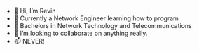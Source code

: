 - 👋 Hi, I’m Revin
- 👀 Currently a Network Engineer learning how to program
- 🌱 Bachelors in Network Technology and Telecommunications
- 💞️ I’m looking to collaborate on anything really.
- 📫 NEVER!

<!---
NRevTech/NRevTech is a ✨ special ✨ repository because its `README.md` (this file) appears on your GitHub profile.
You can click the Preview link to take a look at your changes.
--->

